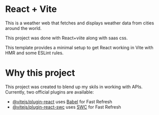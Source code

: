 # React + Vite

This is a weather web that fetches and displays weather data from cities around the world.

This project was done with React+viite along with saas css. 

This template provides a minimal setup to get React working in Vite with HMR and some ESLint rules.

# Why this project
This project was created to blend up my skils in working with APIs.
Currently, two official plugins are available:

- [@vitejs/plugin-react](https://github.com/vitejs/vite-plugin-react/blob/main/packages/plugin-react/README.md) uses [Babel](https://babeljs.io/) for Fast Refresh
- [@vitejs/plugin-react-swc](https://github.com/vitejs/vite-plugin-react-swc) uses [SWC](https://swc.rs/) for Fast Refresh
